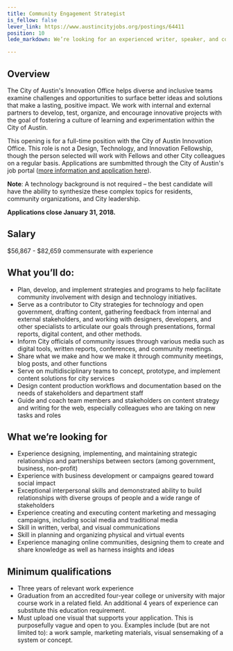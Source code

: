 ```yaml
---
title: Community Engagement Strategist
is_fellow: false
lever_link: https://www.austincityjobs.org/postings/64411 
position: 10
lede_markdown: We’re looking for an experienced writer, speaker, and communicator to design and execute messaging strategies, create and advise on content strategy, and foster partnerships as a City ambassador. 

---
```

## Overview

The City of Austin's Innovation Office helps diverse and inclusive teams examine challenges and opportunities to surface better ideas and solutions that make a lasting, positive impact. We work with internal and external partners to develop, test, organize, and encourage innovative projects with the goal of fostering a culture of learning and experimentation within the City of Austin.

This opening is for a full-time position with the City of Austin Innovation Office. This role is not a Design, Technology, and Innovation Fellowship, though the person selected will work with Fellows and other City colleagues on a regular basis. Applications are sumbmitted through the City of Austin's job portal ([more information and application here](https://www.austincityjobs.org/postings/64411)). 

**Note**: A technology background is not required – the best candidate will have the ability to synthesize these complex topics for residents, community organizations, and City leadership. 

**Applications close January 31, 2018.**

## Salary		

$56,867 - $82,659  commensurate with experience

## What you’ll do:		

* Plan, develop, and implement strategies and programs to help facilitate community involvement with design and technology initiatives.
* Serve as a contributor to City strategies for technology and open government, drafting content, gathering feedback from internal and external stakeholders, and working with designers, developers, and other specialists to articulate our goals through presentations, formal reports, digital content, and other methods.
* Inform City officials of community issues through various media such as digital tools, written reports, conferences, and community meetings.
* Share what we make and how we make it through community meetings, blog posts, and other functions
* Serve on multidisciplinary teams to concept, prototype, and implement content solutions for city services
* Design content production workflows and documentation based on the needs of stakeholders and department staff
* Guide and coach team members and stakeholders on content strategy and writing for the web, especially colleagues who are taking on new tasks and roles

## What we’re looking for		

* Experience designing, implementing, and maintaining strategic relationships and partnerships between sectors (among government, business, non-profit)
* Experience with business development or campaigns geared toward social impact
* Exceptional interpersonal skills and demonstrated ability to build relationships with diverse groups of people and a wide range of stakeholders
* Experience creating and executing content marketing and messaging campaigns, including social media and traditional media
* Skill in written, verbal, and visual communications
* Skill in planning and organizing physical and virtual events
* Experience managing online communities, designing them to create and share knowledge as well as harness insights and ideas

## Minimum qualifications		

* Three years of relevant work experience
* Graduation from an accredited four-year college or university with major course work in a related field. An additional 4 years of experience can substitute this education requirement.
* Must upload one visual that supports your application. This is purposefully vague and open to you. Examples include (but are not limited to): a work sample, marketing materials, visual sensemaking of a system or concept.
